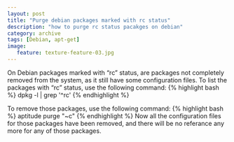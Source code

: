 ```yaml
---
layout: post
title: "Purge debian packages marked with rc status"
description: "how to purge rc status pacakges on debian"
category: archive
tags: [Debian, apt-get]
image:
   feature: texture-feature-03.jpg
---
```

On Debian packages marked with “rc” status, are packages not completely removed from the system, as it still have some configuration files.
To list the packages with “rc” status, use the following command:
{% highlight bash %}
 dpkg -l | grep '^rc'
{% endhighlight %}

To remove those packages, use the following command:
{% highlight bash %}
aptitude purge "~c"
{% endhighlight %}
Now all the configuration files for those packages have been removed, and there will be no referance any more for any of those packages.
